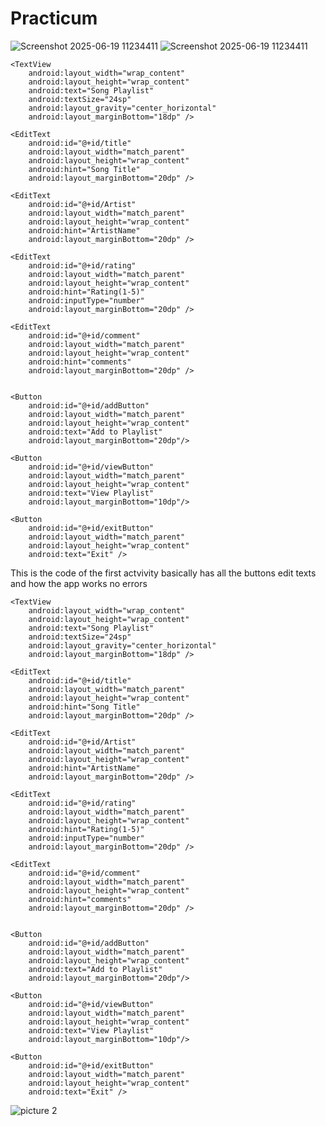 # Practicum
![Screenshot 2025-06-19 11234411](https://github.com/user-attachments/assets/efec4d38-e3df-475f-96b8-d73f2c1b239f)
![Screenshot 2025-06-19 11234411](https://github.com/user-attachments/assets/d983ea4c-ec7b-42f0-9cd1-f89c255341ea)
<?xml version="1.0" encoding="utf-8"?>
<LinearLayout xmlns:android="http://schemas.android.com/apk/res/android"
    xmlns:tools="http://schemas.android.com/tools"
    android:layout_width="match_parent"
    android:layout_height="match_parent"
    android:orientation="vertical"
    android:padding="16dp">

    <TextView
        android:layout_width="wrap_content"
        android:layout_height="wrap_content"
        android:text="Song Playlist"
        android:textSize="24sp"
        android:layout_gravity="center_horizontal"
        android:layout_marginBottom="18dp" />

    <EditText
        android:id="@+id/title"
        android:layout_width="match_parent"
        android:layout_height="wrap_content"
        android:hint="Song Title"
        android:layout_marginBottom="20dp" />

    <EditText
        android:id="@+id/Artist"
        android:layout_width="match_parent"
        android:layout_height="wrap_content"
        android:hint="ArtistName"
        android:layout_marginBottom="20dp" />

    <EditText
        android:id="@+id/rating"
        android:layout_width="match_parent"
        android:layout_height="wrap_content"
        android:hint="Rating(1-5)"
        android:inputType="number"
        android:layout_marginBottom="20dp" />

    <EditText
        android:id="@+id/comment"
        android:layout_width="match_parent"
        android:layout_height="wrap_content"
        android:hint="comments"
        android:layout_marginBottom="20dp" />


    <Button
        android:id="@+id/addButton"
        android:layout_width="match_parent"
        android:layout_height="wrap_content"
        android:text="Add to Playlist"
        android:layout_marginBottom="20dp"/>

    <Button
        android:id="@+id/viewButton"
        android:layout_width="match_parent"
        android:layout_height="wrap_content"
        android:text="View Playlist"
        android:layout_marginBottom="10dp"/>

    <Button
        android:id="@+id/exitButton"
        android:layout_width="match_parent"
        android:layout_height="wrap_content"
        android:text="Exit" />



</LinearLayout>

This is the code of the first actvivity basically has all the buttons edit texts and how the app works no errors


<?xml version="1.0" encoding="utf-8"?>
<LinearLayout xmlns:android="http://schemas.android.com/apk/res/android"
    xmlns:tools="http://schemas.android.com/tools"
    android:layout_width="match_parent"
    android:layout_height="match_parent"
    android:orientation="vertical"
    android:padding="16dp">

    <TextView
        android:layout_width="wrap_content"
        android:layout_height="wrap_content"
        android:text="Song Playlist"
        android:textSize="24sp"
        android:layout_gravity="center_horizontal"
        android:layout_marginBottom="18dp" />

    <EditText
        android:id="@+id/title"
        android:layout_width="match_parent"
        android:layout_height="wrap_content"
        android:hint="Song Title"
        android:layout_marginBottom="20dp" />

    <EditText
        android:id="@+id/Artist"
        android:layout_width="match_parent"
        android:layout_height="wrap_content"
        android:hint="ArtistName"
        android:layout_marginBottom="20dp" />

    <EditText
        android:id="@+id/rating"
        android:layout_width="match_parent"
        android:layout_height="wrap_content"
        android:hint="Rating(1-5)"
        android:inputType="number"
        android:layout_marginBottom="20dp" />

    <EditText
        android:id="@+id/comment"
        android:layout_width="match_parent"
        android:layout_height="wrap_content"
        android:hint="comments"
        android:layout_marginBottom="20dp" />


    <Button
        android:id="@+id/addButton"
        android:layout_width="match_parent"
        android:layout_height="wrap_content"
        android:text="Add to Playlist"
        android:layout_marginBottom="20dp"/>

    <Button
        android:id="@+id/viewButton"
        android:layout_width="match_parent"
        android:layout_height="wrap_content"
        android:text="View Playlist"
        android:layout_marginBottom="10dp"/>

    <Button
        android:id="@+id/exitButton"
        android:layout_width="match_parent"
        android:layout_height="wrap_content"
        android:text="Exit" />



</LinearLayout>




![picture 2](https://github.com/user-attachments/assets/50bdb966-26b0-4a03-8ea4-b74564114adb)
































